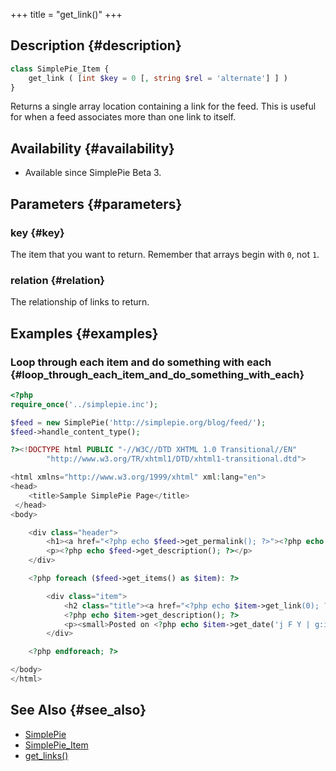 +++
title = "get_link()"
+++

## Description {#description}

```php
class SimplePie_Item {
    get_link ( [int $key = 0 [, string $rel = 'alternate'] ] )
}
```

Returns a single array location containing a link for the feed. This is useful for when a feed associates more than one link to itself.

## Availability {#availability}

- Available since SimplePie Beta 3.

## Parameters {#parameters}

### key {#key}

The item that you want to return. Remember that arrays begin with `0`, not `1`.

### relation {#relation}

The relationship of links to return.

## Examples {#examples}

### Loop through each item and do something with each {#loop_through_each_item_and_do_something_with_each}

```php
<?php
require_once('../simplepie.inc');

$feed = new SimplePie('http://simplepie.org/blog/feed/');
$feed->handle_content_type();

?><!DOCTYPE html PUBLIC "-//W3C//DTD XHTML 1.0 Transitional//EN"
        "http://www.w3.org/TR/xhtml1/DTD/xhtml1-transitional.dtd">

<html xmlns="http://www.w3.org/1999/xhtml" xml:lang="en">
<head>
    <title>Sample SimplePie Page</title>
 </head>
<body>

    <div class="header">
        <h1><a href="<?php echo $feed->get_permalink(); ?>"><?php echo $feed->get_title(); ?></a></h1>
        <p><?php echo $feed->get_description(); ?></p>
    </div>

    <?php foreach ($feed->get_items() as $item): ?>

        <div class="item">
            <h2 class="title"><a href="<?php echo $item->get_link(0); ?>"><?php echo $item->get_title(); ?></a></h2>
            <?php echo $item->get_description(); ?>
            <p><small>Posted on <?php echo $item->get_date('j F Y | g:i a'); ?></small></p>
        </div>

    <?php endforeach; ?>

</body>
</html>
```

## See Also {#see_also}

- [SimplePie](@/wiki/reference/simplepie/_index.md)
- [SimplePie_Item](@/wiki/reference/simplepie_item/_index.md)
- [get_links()](@/wiki/reference/simplepie_item/get_links.md)
